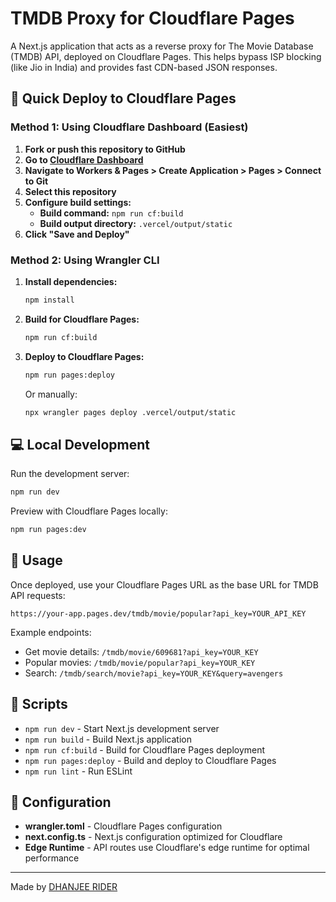 # TMDB Proxy for Cloudflare Pages

A Next.js application that acts as a reverse proxy for The Movie Database (TMDB) API, deployed on Cloudflare Pages. This helps bypass ISP blocking (like Jio in India) and provides fast CDN-based JSON responses.

## 🚀 Quick Deploy to Cloudflare Pages

### Method 1: Using Cloudflare Dashboard (Easiest)

1. **Fork or push this repository to GitHub**
2. **Go to [Cloudflare Dashboard](https://dash.cloudflare.com/)**
3. **Navigate to Workers & Pages > Create Application > Pages > Connect to Git**
4. **Select this repository**
5. **Configure build settings:**
   - **Build command:** `npm run cf:build`
   - **Build output directory:** `.vercel/output/static`
6. **Click "Save and Deploy"**

### Method 2: Using Wrangler CLI

1. **Install dependencies:**
   ```bash
   npm install
   ```

2. **Build for Cloudflare Pages:**
   ```bash
   npm run cf:build
   ```

3. **Deploy to Cloudflare Pages:**
   ```bash
   npm run pages:deploy
   ```

   Or manually:
   ```bash
   npx wrangler pages deploy .vercel/output/static
   ```

## 💻 Local Development

Run the development server:
```bash
npm run dev
```

Preview with Cloudflare Pages locally:
```bash
npm run pages:dev
```

## 📖 Usage

Once deployed, use your Cloudflare Pages URL as the base URL for TMDB API requests:
```
https://your-app.pages.dev/tmdb/movie/popular?api_key=YOUR_API_KEY
```

Example endpoints:
- Get movie details: `/tmdb/movie/609681?api_key=YOUR_KEY`
- Popular movies: `/tmdb/movie/popular?api_key=YOUR_KEY`
- Search: `/tmdb/search/movie?api_key=YOUR_KEY&query=avengers`

## 🔧 Scripts

- `npm run dev` - Start Next.js development server
- `npm run build` - Build Next.js application
- `npm run cf:build` - Build for Cloudflare Pages deployment
- `npm run pages:deploy` - Build and deploy to Cloudflare Pages
- `npm run lint` - Run ESLint

## 📝 Configuration

- **wrangler.toml** - Cloudflare Pages configuration
- **next.config.ts** - Next.js configuration optimized for Cloudflare
- **Edge Runtime** - API routes use Cloudflare's edge runtime for optimal performance

---

Made by [DHANJEE RIDER](https://t.me/+_lJ14CGAOgkxNGM9)
